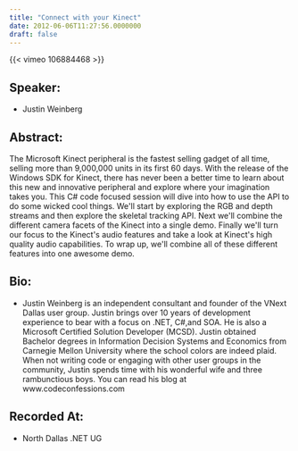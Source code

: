 ```yaml
---
title: "Connect with your Kinect"
date: 2012-06-06T11:27:56.0000000
draft: false
---
```


{{< vimeo 106884468 >}}

## Speaker:

 - Justin Weinberg

## Abstract:

<p>The Microsoft Kinect peripheral is the fastest selling gadget of all time, selling more than 9,000,000 units in its first 60 days. With the release of the Windows SDK for Kinect, there has never been a better time to learn about this new and innovative peripheral and explore where your imagination takes you. This C# code focused session will dive into how to use the API to do some wicked cool things. We'll start by exploring the RGB and depth streams and then explore the skeletal tracking API. Next we'll combine the different camera facets of the Kinect into a single demo. Finally we'll turn our focus to the Kinect's audio features and take a look at Kinect's high quality audio capabilities. To wrap up, we'll combine all of these different features into one awesome demo.</p>

## Bio:

 - <p>Justin Weinberg is an independent consultant and founder of the VNext Dallas user group. Justin brings over 10 years of development experience to bear with a focus on .NET, C#,and SOA. He is also a Microsoft Certified Solution Developer (MCSD). Justin obtained Bachelor degrees in Information Decision Systems and Economics from Carnegie Mellon University where the school colors are indeed plaid. When not writing code or engaging with other user groups in the community, Justin spends time with his wonderful wife and three rambunctious boys. You can read his blog at www.codeconfessions.com</p>

## Recorded At:

 - North Dallas .NET UG

